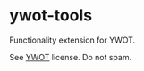 # ywot-tools

Functionality extension for YWOT.

See [YWOT](https://github.com/reverie/yourworldoftext/blob/master/LICENSE) license.  Do not spam.

